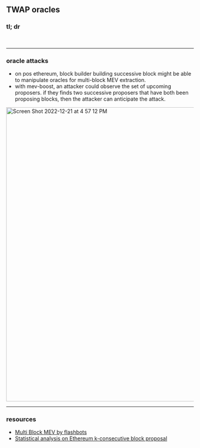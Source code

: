 ## TWAP oracles

### tl; dr


<br>


---

### oracle attacks

* on pos ethereum, block builder building successive block might be able to manipulate oracles for multi-block MEV extraction.
* with mev-boost, an attacker could observe the set of upcoming proposers. if they finds two successive proposers that have both been proposing blocks, then the attacker can anticipate the attack.


<img width="791" alt="Screen Shot 2022-12-21 at 4 57 12 PM" src="https://user-images.githubusercontent.com/1130416/209031792-52d7671e-480e-497b-9736-4e22e1810fab.png">

___

### resources

* [Multi Block MEV by flashbots](https://collective.flashbots.net/t/multi-block-mev/457/2?u=nerolation)
* [Statistical analysis on Ethereum k-consecutive block proposal](https://alrevuelta.github.io/posts/ethereum-mev-multiblock)
